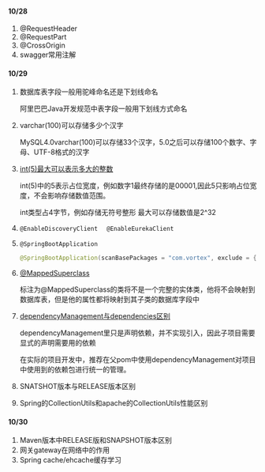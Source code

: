 #### 10/28

1. @RequestHeader
2. @RequestPart
3. @CrossOrigin
4. swagger常用注解

#### 10/29

1. 数据库表字段一般用驼峰命名还是下划线命名

   阿里巴巴Java开发规范中表字段一般用下划线方式命名

2. varchar(100)可以存储多少个汉字

   MySQL4.0varchar(100)可以存储33个汉字，5.0之后可以存储100个数字、字母、UTF-8格式的汉字

3. [int(5)最大可以表示多大的整数](https://juejin.im/post/6844903817109045256)

   int(5)中的5表示占位宽度，例如数字1最终存储的是00001,因此5只影响占位宽度，不会影响存储数值范围。

   int类型占4字节，例如存储无符号整形 最大可以存储数值是2^32

4. `@EnableDiscoveryClient  ` `@EnableEurekaClient`

5. `@SpringBootApplication`

   ```java
   @SpringBootApplication(scanBasePackages = "com.vortex", exclude = {HibernateJpaAutoConfiguration.class, JpaRepositoriesAutoConfiguration.class })
   ```

6. [@MappedSuperclass](https://blog.csdn.net/heardy/article/details/7924192)

   标注为@MappedSuperclass的类将不是一个完整的实体类，他将不会映射到数据库表，但是他的属性都将映射到其子类的数据库字段中

7. [dependencyManagement与dependencies区别](https://www.jianshu.com/p/c8666474cf9a)

   dependencyManagement里只是声明依赖，并不实现引入，因此子项目需要显式的声明需要用的依赖

   在实际的项目开发中，推荐在父pom中使用dependencyManagement对项目中使用到的依赖包进行统一的管理。

8. SNATSHOT版本与RELEASE版本区别

9. Spring的CollectionUtils和apache的CollectionUtils性能区别

#### 10/30

1. Maven版本中RELEASE版和SNAPSHOT版本区别
2. 网关gateway在网络中的作用
3. Spring cache/ehcache缓存学习

